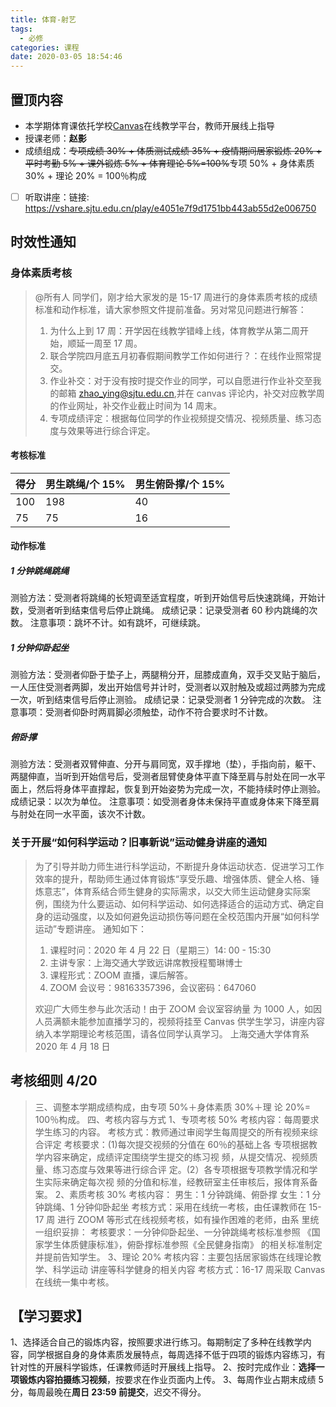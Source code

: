 ```yaml
---
title: 体育-射艺
tags:
  - 必修
categories: 课程
date: 2020-03-05 18:54:46
---
```


## 置顶内容

- 本学期体育课依托学校[Canvas](https://oc.sjtu.edu.cn/courses/21750)在线教学平台，教师开展线上指导
- 授课老师：**赵影**
- 成绩组成：~~专项成绩 30% + 体质测试成绩 35% + 疫情期间居家锻炼 20% + 平时考勤 5% + 课外锻炼 5% + 体育理论 5%=100%~~专项 50% + 身体素质 30% + 理论 20% = 100％构成
- [ ] 听取讲座：链接: <https://vshare.sjtu.edu.cn/play/e4051e7f9d1751bb443ab55d2e006750>

<!--more-->
## 时效性通知

### 身体素质考核

> @所有人
> 同学们，刚才给大家发的是 15-17 周进行的身体素质考核的成绩标准和动作标准，请大家参照文件提前准备。另对常见问题进行解答：
>
> 1. 为什么上到 17 周：开学因在线教学错峰上线，体育教学从第二周开始，顺延一周至 17 周。
> 2. 联合学院四月底五月初春假期间教学工作如何进行？：在线作业照常提交。
> 3. 作业补交：对于没有按时提交作业的同学，可以自愿进行作业补交至我的邮箱 zhao_ying@sjtu.edu.cn,并在 canvas 评论内，补交对应教学周的作业网址，补交作业截止时间为 14 周末。
> 4. 专项成绩评定：根据每位同学的作业视频提交情况、视频质量、练习态度与效果等进行综合评定。

#### 考核标准

| 得分 | 男生跳绳/个 15% | 男生俯卧撑/个 15% |
| ---- | --------------- | ----------------- |
| 100  | 198             | 40                |
| 75   | 75              | 16                |

#### 动作标准

##### 1 分钟跳绳跳绳

测验方法：受测者将跳绳的长短调至适宜程度，听到开始信号后快速跳绳，开始计数，受测者听到结束信号后停止跳绳。
成绩记录：记录受测者 60 秒内跳绳的次数。
注意事项：跳坏不计。如有跳坏，可继续跳。

##### 1 分钟仰卧起坐

测验方法：受测者仰卧于垫子上，两腿稍分开，屈膝成直角，双手交叉贴于脑后，一人压住受测者两脚，发出开始信号并计时，受测者以双肘触及或超过两膝为完成一次，听到结束信号后停止测验。
成绩记录：记录受测者 1 分钟完成的次数。
注意事项：受测者仰卧时两肩脚必须触垫，动作不符合要求时不计数。

##### 俯卧撑

测验方法：受测者双臂伸直、分开与肩同宽，双手撑地（垫），手指向前，躯干、两腿伸直，当听到开始信号后，受测者屈臂使身体平直下降至肩与肘处在同一水平面上，然后将身体平直撑起，恢复到开始姿势为完成一次，不能持续时停止测验。
成绩记录：以次为单位。
注意事项：如受测者身体未保持平直或身体来下降至肩与肘处在同一水平面，该次不计数。

### 关于开展“如何科学运动？旧事新说”运动健身讲座的通知

> 为了引导并助力师生进行科学运动，不断提升身体运动状态．促进学习工作效率的提升，帮助师生通过体育锻炼“享受乐趣、增强体质、健全人格、锤炼意志”，体育系结合师生健身的实际需求，以交大师生运动健身实际案例，围绕为什么要运动、如何科学运动、如何选择适合的运动方式、确定自身的运动强度，以及如何避免运动损伤等问题在全校范围内开展“如何科学运动”专题讲座。
> 通知如下：
>
> 1. 课程时问：2020 年 4 月 22 日（星期三）14: 00 - 15:30
> 2. 主讲专家：上海交通大学致远讲席教授程蜀琳博士
> 3. 课程形式：ZOOM 直播，课后解答。
> 4. ZOOM 会议号：98163357396，会议密码：647060
>
> 欢迎广大师生参与此次活动！由于 ZOOM 会议室容纳量 为 1000 人，如因人员满额未能参加直播学习的，视频将挂至 Canvas 供学生学习，讲座内容纳入本学期理论考核范围，请各位同学认真学习。
> 上海交通大学体育系
> 2020 年 4 月 18 日

## 考核细则 4/20

> 三、调整本学期成绩构成，由专项 50%＋身体素质 30%＋理
> 论 20%= 100％构成。
> 四、考核内容与方式
> 1、专项考核 50%
> 考核内容：每周要求学生练习的内容。
> 考核方式：教师通过审阅学生每周提交的所有视频来综
> 合评定
> 考核要求：(1)每次提交视频的分值在 60％的基础上各
> 专项根据教学内容来确定，成绩评定围绕学生提交的练习视
> 频，从提交情况、视频质量、练习态度与效果等进行综合评
> 定。(2）各专项根据专项教学情况和学生实际来确定每次视
> 频的分值和标准，经教研室主任审核后，报体育系备案。
> 2、素质考核 30%
> 考核内容：
> 男生：1 分钟跳绳、俯卧撑
> 女生：1 分钟跳绳、1 分钟仰卧起坐
> 考核方式：采用在线统一考核，由任课教师在 15-17 周
> 进行 ZOOM 等形式在线视频考核，如有操作困难的老师，由系
> 里统一组织妥排：
> 考核要求：一分钟仰卧起坐、一分钟跳绳考核标准参照
> 《国家学生体质健康标准》，俯卧撑标准参照《全民健身指南》
> 的相关标准制定并提前告知学生。
> 3、理论 20%
> 考核内容：主要包括居家锻炼在线理论教学、科学运动
> 讲座等科学健身的相关内容
> 考核方式：16-17 周采取 Canvas 在线统一集中考核。

## 【学习要求】

1、选择适合自己的锻炼内容，按照要求进行练习。每期制定了多种在线教学内容，同学根据自身的身体素质发展特点，每周选择不低于四项的锻炼内容练习，有针对性的开展科学锻炼，任课教师适时开展线上指导。
2、按时完成作业：**选择一项锻炼内容拍摄练习视频**，按要求在作业页面内上传。
3、每周作业占期末成绩 5 分，每周最晚在**周日 23:59 前提交**，迟交不得分。
